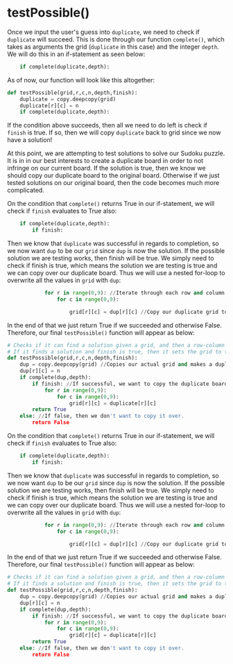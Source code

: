 <!--title={guessing clause: testPossible()}-->

<!--badges={Algorithmns:36}-->

<!--concepts{Functions}-->

# testPossible()

Once we input the user's guess into `duplicate`, we need to check if `duplicate` will succeed. This is done through our function `complete()`,  which takes as arguments the grid (`duplicate` in this case) and the integer `depth`. We will do this in an if-statement as seen below:

```python
	if complete(duplicate,depth):
```

As of now, our function will look like this altogether:

```python
def testPossible(grid,r,c,n,depth,finish):
	duplicate = copy.deepcopy(grid)
	duplicate[r][c] = n
	if complete(duplicate,depth):
```

If the condition above succeeds, then all we need to do left is check if `finish` is true. If so, then we will copy `duplicate` back to grid since we now have a solution!

At this point, we are attempting to test solutions to solve our Sudoku puzzle. It is in in our best interests to create a duplicate board in order to not infringe on our current board. If the solution is true, then we know we should copy our duplicate board to the original board. Otherwise if we just tested solutions on our original board, then the code becomes much more complicated. 

On the condition that `complete()` returns True in our if-statement, we will check if `finish` evaluates to True also: 

```python
	if complete(duplicate,depth):
		if finish:
```


Then we know that `duplicate` was successful in regards to completion, so we now want `dup` to be our `grid` since `dup` is now the solution. If the possible solution we are testing works, then finish will be true. We simply need to check if finish is true, which means the solution we are testing is true and we can copy over our duplicate board. Thus we will use a nested for-loop to overwrite all the values in `grid` with `dup`:


```python
			for r in range(0,9): //Iterate through each row and column
				for c in range(0,9):

					grid[r][c] = dup[r][c] //Copy our duplicate grid to our actual grid

```

In the end of that we just return True if we succeeded and otherwise False. Therefore, our final `testPossible()` function will appear as below:

```python
# Checks if it can find a solution given a grid, and then a row-column pair with a value to try.
# If it finds a solution and finish is true, then it sets the grid to the solution so as to speed it up.
def testPossible(grid,r,c,n,depth,finish):
	dup = copy.deepcopy(grid) //Copies our actual grid and makes a duplicate 
	dup[r][c] = n 
	if complete(dup,depth):
		if finish: //If successful, we want to copy the duplicate board to our actual board
			for r in range(0,9): 
				for c in range(0,9):
					grid[r][c] = duplicate[r][c]
		return True
	else: //If false, then we don't want to copy it over. 
		return False
```

On the condition that `complete()` returns True in our if-statement, we will check if `finish` evaluates to True also: 

```python
	if complete(duplicate,depth):
		if finish:
```


Then we know that `duplicate` was successful in regards to completion, so we now want `dup` to be our `grid` since `dup` is now the solution. If the possible solution we are testing works, then finish will be true. We simply need to check if finish is true, which means the solution we are testing is true and we can copy over our duplicate board. Thus we will use a nested for-loop to overwrite all the values in `grid` with `dup`:


```python
			for r in range(0,9): //Iterate through each row and column
				for c in range(0,9):

					grid[r][c] = dup[r][c] //Copy our duplicate grid to our actual grid

```

In the end of that we just return True if we succeeded and otherwise False. Therefore, our final `testPossible()` function will appear as below:

```python
# Checks if it can find a solution given a grid, and then a row-column pair with a value to try.
# If it finds a solution and finish is true, then it sets the grid to the solution so as to speed it up.
def testPossible(grid,r,c,n,depth,finish):
	dup = copy.deepcopy(grid) //Copies our actual grid and makes a duplicate 
	dup[r][c] = n 
	if complete(dup,depth):
		if finish: //If successful, we want to copy the duplicate board to our actual board
			for r in range(0,9): 
				for c in range(0,9):
					grid[r][c] = duplicate[r][c]
		return True
	else: //If false, then we don't want to copy it over. 
		return False
```

